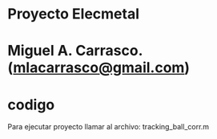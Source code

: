 # Proyecto Elecmetal
# Miguel A. Carrasco. (mlacarrasco@gmail.com)
# codigo
Para ejecutar proyecto llamar al archivo: tracking_ball_corr.m

